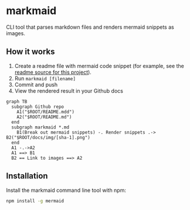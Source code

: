 # markmaid

CLI tool that parses markdown files and renders mermaid snippets as images.

## How it works

1. Create a readme file with mermaid code snippet (for example, see the [readme source for
   this project](docs/README.md)).
2. Run `markmaid [filename]`
3. Commit and push
4. View the rendered result in your Github docs

```mermaid
graph TB
  subgraph Github repo
    A1("$ROOT/README.mdd")
    A2("$ROOT/README.md")
  end
  subgraph markmaid *.md
    B1(Break out mermaid snippets) -. Render snippets .-> B2("$ROOT/docs/img/[sha-1].png")
  end
  A1 -.->A2
  A1 ==> B1
  B2 == Link to images ==> A2
```

## Installation

Install the markmaid command line tool with npm:

```sh
npm install -g mermaid
```
